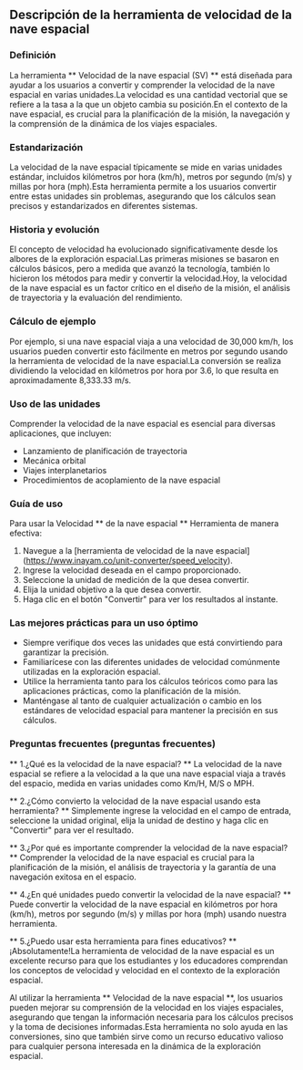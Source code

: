 ## Descripción de la herramienta de velocidad de la nave espacial

### Definición
La herramienta ** Velocidad de la nave espacial (SV) ** está diseñada para ayudar a los usuarios a convertir y comprender la velocidad de la nave espacial en varias unidades.La velocidad es una cantidad vectorial que se refiere a la tasa a la que un objeto cambia su posición.En el contexto de la nave espacial, es crucial para la planificación de la misión, la navegación y la comprensión de la dinámica de los viajes espaciales.

### Estandarización
La velocidad de la nave espacial típicamente se mide en varias unidades estándar, incluidos kilómetros por hora (km/h), metros por segundo (m/s) y millas por hora (mph).Esta herramienta permite a los usuarios convertir entre estas unidades sin problemas, asegurando que los cálculos sean precisos y estandarizados en diferentes sistemas.

### Historia y evolución
El concepto de velocidad ha evolucionado significativamente desde los albores de la exploración espacial.Las primeras misiones se basaron en cálculos básicos, pero a medida que avanzó la tecnología, también lo hicieron los métodos para medir y convertir la velocidad.Hoy, la velocidad de la nave espacial es un factor crítico en el diseño de la misión, el análisis de trayectoria y la evaluación del rendimiento.

### Cálculo de ejemplo
Por ejemplo, si una nave espacial viaja a una velocidad de 30,000 km/h, los usuarios pueden convertir esto fácilmente en metros por segundo usando la herramienta de velocidad de la nave espacial.La conversión se realiza dividiendo la velocidad en kilómetros por hora por 3.6, lo que resulta en aproximadamente 8,333.33 m/s.

### Uso de las unidades
Comprender la velocidad de la nave espacial es esencial para diversas aplicaciones, que incluyen:
- Lanzamiento de planificación de trayectoria
- Mecánica orbital
- Viajes interplanetarios
- Procedimientos de acoplamiento de la nave espacial

### Guía de uso
Para usar la Velocidad ** de la nave espacial ** Herramienta de manera efectiva:
1. Navegue a la [herramienta de velocidad de la nave espacial] (https://www.inayam.co/unit-converter/speed_velocity).
2. Ingrese la velocidad deseada en el campo proporcionado.
3. Seleccione la unidad de medición de la que desea convertir.
4. Elija la unidad objetivo a la que desea convertir.
5. Haga clic en el botón "Convertir" para ver los resultados al instante.

### Las mejores prácticas para un uso óptimo
- Siempre verifique dos veces las unidades que está convirtiendo para garantizar la precisión.
- Familiarícese con las diferentes unidades de velocidad comúnmente utilizadas en la exploración espacial.
- Utilice la herramienta tanto para los cálculos teóricos como para las aplicaciones prácticas, como la planificación de la misión.
- Manténgase al tanto de cualquier actualización o cambio en los estándares de velocidad espacial para mantener la precisión en sus cálculos.

### Preguntas frecuentes (preguntas frecuentes)

** 1.¿Qué es la velocidad de la nave espacial? **
La velocidad de la nave espacial se refiere a la velocidad a la que una nave espacial viaja a través del espacio, medida en varias unidades como Km/H, M/S o MPH.

** 2.¿Cómo convierto la velocidad de la nave espacial usando esta herramienta? **
Simplemente ingrese la velocidad en el campo de entrada, seleccione la unidad original, elija la unidad de destino y haga clic en "Convertir" para ver el resultado.

** 3.¿Por qué es importante comprender la velocidad de la nave espacial? **
Comprender la velocidad de la nave espacial es crucial para la planificación de la misión, el análisis de trayectoria y la garantía de una navegación exitosa en el espacio.

** 4.¿En qué unidades puedo convertir la velocidad de la nave espacial? **
Puede convertir la velocidad de la nave espacial en kilómetros por hora (km/h), metros por segundo (m/s) y millas por hora (mph) usando nuestra herramienta.

** 5.¿Puedo usar esta herramienta para fines educativos? **
¡Absolutamente!La herramienta de velocidad de la nave espacial es un excelente recurso para que los estudiantes y los educadores comprendan los conceptos de velocidad y velocidad en el contexto de la exploración espacial.

Al utilizar la herramienta ** Velocidad de la nave espacial **, los usuarios pueden mejorar su comprensión de la velocidad en los viajes espaciales, asegurando que tengan la información necesaria para los cálculos precisos y la toma de decisiones informadas.Esta herramienta no solo ayuda en las conversiones, sino que también sirve como un recurso educativo valioso para cualquier persona interesada en la dinámica de la exploración espacial.